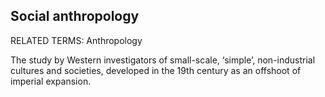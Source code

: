 ## Social anthropology

RELATED TERMS: Anthropology

The study by Western investigators of small-scale, ‘simple’, non-industrial cultures and societies, developed in the 19th century as an offshoot of imperial expansion.

